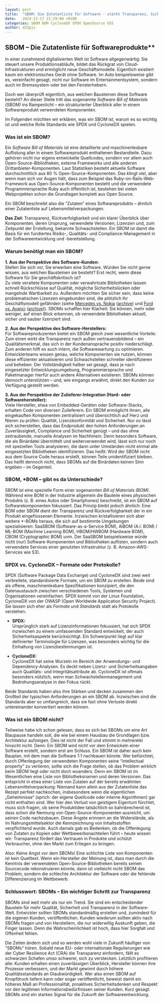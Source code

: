 ```yaml
---
layout: post
title:  "SBOM: Die Zutatenliste für Software - stärkt Transparenz, Sicherheit und Vertrauen"
date:   2024-12-17 21:29:00 +0100
categories: SBOM BOM CycloneDX SPDX OpenSource OSS
author: d33pjs
---
```


## SBOM – Die Zutatenliste für Softwareprodukte**

In einer zunehmend digitalisierten Welt ist Software allgegenwärtig: Sie steuert unsere Produktionsabläufe, bildet das Rückgrat von Cloud-Infrastrukturen und ermöglicht neue Geschäftsmodelle. Eigentlich existiert kaum ein elektronisches Gerät ohne Software. Im Auto beispielsweise gibt es, vereinfacht gesagt, nicht nur Software im Entertainmentsystem, sondern auch im Bremssystem oder bei den Fensterhebern.

Doch wer überprüft eigentlich, aus welchen Bausteinen diese Software besteht? An dieser Stelle tritt das sogenannte *Software Bill of Materials (SBOM)* ins Rampenlicht – ein strukturierter Überblick aller in einem Softwareprodukt verwendeten Komponenten.

Im Folgenden möchten wir erklären, was ein SBOM ist, warum es so wichtig ist und welche Rolle Standards wie SPDX und CycloneDX spielen.

### Was ist ein SBOM?

Ein *Software Bill of Materials* ist eine detaillierte und maschinenlesbare Auflistung aller in einem Softwareprodukt enthaltenen Bestandteile. Dazu gehören nicht nur eigens entwickelte Quellcodes, sondern vor allem auch Open-Source-Bibliotheken, externe Frameworks und alle anderen Drittanbieter-Komponenten. Laut Statistiken besteht aktuelle Software durchschnittlich aus 80 % Open-Source-Komponenten. Das klingt viel, aber wenn man sich vor Augen hält, dass zum Beispiel das Ruby-on-Rails-Web-Framework aus Open-Source-Komponenten besteht und die verwendete Programmiersprache Ruby auch öffentlich ist, bestehen bei vielen Webprojekten schon die Grundlagen komplett aus Open Source.

Ein SBOM beschreibt also die “Zutaten” eines Softwareprodukts – ähnlich einer Zutatenliste auf Lebensmittelverpackungen.

**Das Ziel:** Transparenz, Rückverfolgbarkeit und ein klarer Überblick über Komponenten, deren Ursprung, verwendete Versionen, Lizenzen und, zum Zeitpunkt der Erstellung, bekannte Schwachstellen. Ein SBOM ist damit die Basis für ein fundiertes Risiko-, Qualitäts- und Compliance-Management in der Softwareentwicklung und -bereitstellung.

### Warum benötigt man ein SBOM?

**1. Aus der Perspektive des Software-Kunden:**  
Stellen Sie sich vor, Sie erwerben eine Software. Würden Sie nicht gerne wissen, aus welchen Bausteinen sie besteht? Erst recht, wenn diese Software für Sie geschäftskritisch ist?  
Zu viele veraltete Komponenten oder verwahrloste Bibliotheken lassen schnell Rückschlüsse auf Qualität, mögliche Sicherheitslücken oder mangelnde Wartbarkeit zu. Außerdem möchten Sie sicher sein, dass keine problematischen Lizenzen eingebunden sind, die plötzlich Ihr Geschäftsmodell gefährden (siehe [Mercedes vs. Nokia](https://www.kanzlei.biz/kanzlei-blog/patentstreit-zwischen-nokia-und-daimler-verkaufsstopp-fuer-mercedes-21-12-2020/) ([archive](https://web.archive.org/web/20210918221853/https://www.kanzlei.biz/kanzlei-blog/patentstreit-zwischen-nokia-und-daimler-verkaufsstopp-fuer-mercedes-21-12-2020/)) und [Ford vs. Avanci](https://www.chip.de/news/Streit-um-Patente-Ford-kann-Verkaufsverbot-und-Neuwagen-Verschrottung-in-Deutschland-doch-noch-abwenden_184268707.html) ([archive](https://web.archive.org/web/20220706104453/https://www.chip.de/news/Streit-um-Patente-Ford-kann-Verkaufsverbot-und-Neuwagen-Verschrottung-in-Deutschland-doch-noch-abwenden_184268707.html))). SBOMs schaffen hier Klarheit: Sie können, mehr oder weniger, auf einen Blick erkennen, ob verwendete Bibliotheken aktuell, sicher und sauber lizenziert sind.

**2. Aus der Perspektive des Software-Herstellers:**  
Für Softwareproduzenten bietet ein SBOM gleich zwei wesentliche Vorteile: Zum einen wirkt die Transparenz nach außen vertrauensbildend – ein Qualitätsmerkmal, das sich in der Kundenansprache positiv niederschlägt. Zum anderen hilft es auch intern, die Softwarewartung zu optimieren. Entwicklerteams wissen genau, welche Komponenten sie nutzen, können diese effizienter aktualisieren und Schwachstellen schneller identifizieren und beheben. Der Vollständigkeit halber sei gesagt, dass je nach eingesetzter Entwicklungsumgebung, Programmiersprache und Paketmanager hierfür auch andere Alternativen existieren. SBOMs können dennoch unterstützen – und, wie eingangs erwähnt, direkt den Kunden zur Verfügung gestellt werden.

**3. Aus der Perspektive der Zulieferer-Integration (Hard- oder Softwarehersteller):**  
Viele Hersteller, etwa von Embedded-Geräten oder Software-Stacks, erhalten Code von diversen Zulieferern. Ein SBOM ermöglicht ihnen, alle eingekauften Komponenten zentralisiert und übersichtlich auf Herz und Nieren zu prüfen: Qualität, Lizenzkonformität und Sicherheit. Nur so lässt sich sicherstellen, dass das Endprodukt den hohen Anforderungen an Zuverlässigkeit, Compliance und Sicherheit genügt – und das ohne zeitraubende, manuelle Analysen im Nachhinein. Denn besonders Software, die als Binärdatei übermittelt und weiterverwendet wird, lässt sich nur noch mit speziellen Tools analysieren, die dann unter Umständen nicht einmal alle eingesetzten Bibliotheken identifizieren. Das heißt: Wird der SBOM nicht aus dem Source Code heraus erstellt, können Teile unidentifiziert bleiben. Das heißt dennoch nicht, dass SBOMs auf die Binärdaten keinen Sinn ergeben – im Gegenteil.

### SBOM, *BOM – gibt es da Unterschiede?

SBOM ist eine spezielle Form einer sogenannten *Bill of Materials (BOM)*. Während eine BOM in der Industrie allgemein die Bauteile eines physischen Produkts (z. B. eines Autos oder Smartphones) beschreibt, ist ein SBOM auf Softwarekomponenten fokussiert. Das Prinzip bleibt jedoch ähnlich: Eine BOM oder SBOM dient der Transparenz und Rückverfolgbarkeit der in ein Produkt eingeflossenen Elemente. Inzwischen kristallisieren sich aber weitere *-BOMs heraus, die sich auf bestimmte Umgebungen spezialisieren: SaaSBOM (Software-as-a-Service BOM), AIBOM (A.I. BOM) / ML-BOM (Machine Learning BOM), HBOM/HWBOM (Hardware BOM), CBOM (Cryptographic BOM) uvm. Der SaaSBOM beispielsweise würde nicht (nur) Software-Komponenten und Bibliotheken auflisten, sondern auch verwendete Services einer genutzten Infrastruktur (z. B. Amazon-AWS-Services wie S3).

### SPDX vs. CycloneDX – Formate oder Protokolle?

SPDX (Software Package Data Exchange) und CycloneDX sind zwei weit verbreitete, standardisierte Formate, um ein SBOM zu erstellen. Beide sind als offene, maschinenlesbare Spezifikationen konzipiert, die den Datenaustausch zwischen verschiedenen Tools, Systemen und Organisationen vereinfachen. SPDX kommt von der Linux Foundation, CycloneDX von der OWASP (Open Worldwide Application Security Project). Sie lassen sich eher als *Formate* und *Standards* statt als Protokolle verstehen.

- **SPDX:**  
  Ursprünglich stark auf Lizenzinformationen fokussiert, hat sich SPDX inzwischen zu einem umfassenden Standard entwickelt, der auch Sicherheitsaspekte berücksichtigt. Ein Schwerpunkt liegt auf klar definierter Terminologie für Lizenzen, was besonders wichtig für die Einhaltung von Lizenzbestimmungen ist.

- **CycloneDX:**  
  CycloneDX hat seine Wurzeln im Bereich der Anwendungs- und Dependency-Analysen. Es deckt neben Lizenz- und Sicherheitsangaben auch Qualitäts- und Integritätsattribute ab. CycloneDX ist oftmals besonders nützlich, wenn man Schwachstellenmanagement und Bedrohungsanalyse in den Fokus rückt.

Beide Standards haben also ihre Stärken und decken zusammen den Großteil der typischen Anforderungen an ein SBOM ab. Inzwischen sind die Standards aber so umfangreich, dass sie fast ohne Verluste direkt untereinander konvertiert werden können.

### Was ist ein SBOM nicht?

Teilweise habe ich schon gelesen, dass es sich bei SBOMs um eine Art Blaupause handeln soll, die wie bei einem Hausbau die Grundlagen bzw. Architektur aufzeigen. Dies ist nicht der Fall und stimmt in mehrerelei hinsicht nicht. Denn: Ein SBOM wird *nicht* vor dem Entwickeln einer Software erstellt, sondern erst am Schluss. Ein SBOM ist daher auch kein Bauplan, mit dem man die Software 1:1 nachbauen könnte. Wer befürchtet, durch Offenlegung der verwendeten Komponenten seine “intellectual property” zu verlieren, sollte sich die Frage stellen, ob das Problem wirklich beim SBOM liegt oder nicht doch woanders. Denn ein SBOM ist im Wesentlichen eine Liste von Bibliotheksnamen und deren Versionen. Das entspricht in etwa einer Liste von Zutaten auf der bereits erwähnten Lebensmittelverpackung: Niemand kann allein aus der Zutatenliste das Rezept perfekt nachkochen, insbesondere wenn die eigentlichen „Geheimnisse“ (sprich: der eigene Quellcode oder interne Algorithmen) gar nicht enthalten sind.
Wer hier den Verlust von geistigem Eigentum fürchtet, muss sich fragen, ob seine Produktidee tatsächlich so bahnbrechend ist, dass schon die Nennung von Open-Source-Komponenten ausreicht, um seinen Code nachzubauen. Diese Ängste erinnern an die Widerstände, als im Nahrungsmittelsektor die Kennzeichnung von Inhaltsstoffen verpflichtend wurde. Auch damals gab es Bedenken, ob die Offenlegung von Zutaten zu Kopien oder Wettbewerbsnachteilen führt – heute wissen wir: Transparenz fördert das Vertrauen in Produkte und schützt Verbraucher, ohne den Markt zum Erliegen zu bringen.

Also: Keine Angst vor dem SBOMs! Eine schlichte Liste von Komponenten ist kein Quelltext. Wenn ein Hersteller der Meinung ist, dass man durch die Kenntnis der verwendeten Open-Source-Bibliotheken bereits seinen Sourcecode rekonstruieren könnte, dann ist vielleicht nicht SBOM das Problem, sondern die schlechte Architektur der Software oder die fehlende Differenzierung im Wettbewerb.

### Schlusswort: SBOMs – Ein wichtiger Schritt zur Transparenz

SBOMs sind weit mehr als nur ein Trend. Sie sind ein entscheidender Baustein für mehr Qualität, Sicherheit und Transparenz in der Software-Welt. Entwickler sollten SBOMs standardmäßig erstellen und, zumindest für die eigenen Kunden, veröffentlichen. Kunden wiederum sollten aktiv nach SBOMs fragen und von Herstellern, die nur widerwillig Auskunft geben, die Finger lassen. Denn die Wahrscheinlichkeit ist hoch, dass hier Sorgfalt und Offenheit fehlen.

Die Zeiten ändern sich und so werden wohl viele in Zukunft häufiger von "SBOMs" hören. Sobald neue EU- oder internationale Regulierungen wie der Cyber Resilience Act (CRA) die Transparenz einfordern, fällt es schwarzen Schafen umso schwerer, sich zu verstecken. Letztlich profitieren alle: Kunden erhalten einen zuverlässigen Überblick, Hersteller können ihre Prozesse verbessern, und der Markt gewinnt durch höhere Qualitätsstandards an Glaubwürdigkeit. Wer also einen SBOM auf Knopfdruck liefern kann oder sogar veröffentlicht, beweist damit ein höheres Maß an Professionalität, proaktives Sicherheitsdenken und Respekt vor den legitimen Informationsbedürfnissen seiner Kunden. Kurz gesagt: SBOMs sind ein starkes Signal für die Zukunft der Softwareentwicklung.